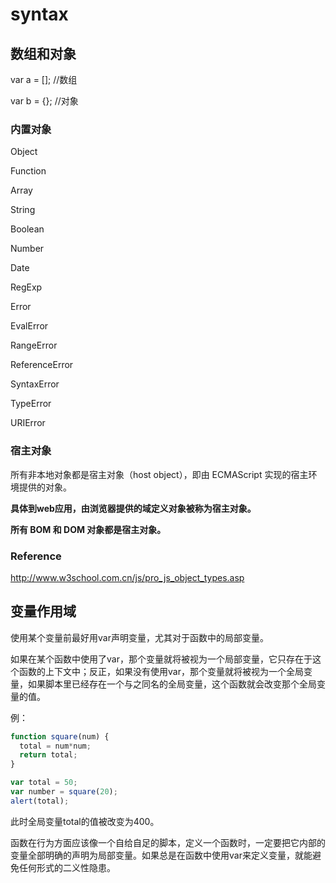 # syntax
## 数组和对象
var a = [];  //数组

var b = {};  //对象

### 内置对象

Object

Function

Array

String

Boolean

Number

Date

RegExp

Error

EvalError

RangeError

ReferenceError

SyntaxError

TypeError

URIError

### 宿主对象
所有非本地对象都是宿主对象（host object），即由 ECMAScript 实现的宿主环境提供的对象。

**具体到web应用，由浏览器提供的域定义对象被称为宿主对象。**

**所有 BOM 和 DOM 对象都是宿主对象。**

### Reference
http://www.w3school.com.cn/js/pro_js_object_types.asp

## 变量作用域
使用某个变量前最好用var声明变量，尤其对于函数中的局部变量。

如果在某个函数中使用了var，那个变量就将被视为一个局部变量，它只存在于这个函数的上下文中；反正，如果没有使用var，那个变量就将被视为一个全局变量，如果脚本里已经存在一个与之同名的全局变量，这个函数就会改变那个全局变量的值。

例：
```js
function square(num) {
  total = num*num;
  return total;
}

var total = 50;
var number = square(20);
alert(total);
```
此时全局变量total的值被改变为400。

函数在行为方面应该像一个自给自足的脚本，定义一个函数时，一定要把它内部的变量全部明确的声明为局部变量。如果总是在函数中使用var来定义变量，就能避免任何形式的二义性隐患。